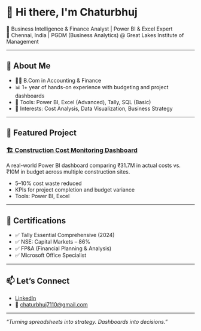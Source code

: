 # 👋 Hi there, I'm Chaturbhuj

🎯 Business Intelligence & Finance Analyst | Power BI & Excel Expert  
📍 Chennai, India | PGDM (Business Analytics) @ Great Lakes Institute of Management  

---

## 💼 About Me

- 👨‍🎓 B.Com in Accounting & Finance  
- 📊 1+ year of hands-on experience with budgeting and project dashboards  
- 🔧 Tools: Power BI, Excel (Advanced), Tally, SQL (Basic)  
- 🧠 Interests: Cost Analysis, Data Visualization, Business Strategy  

---

## 🚀 Featured Project

### [🏗️ Construction Cost Monitoring Dashboard](https://github.com/Chaturbhuj7/construction-dashboard)
A real-world Power BI dashboard comparing ₹31.7M in actual costs vs. ₹10M in budget across multiple construction sites.

- 5–10% cost waste reduced
- KPIs for project completion and budget variance
- Tools: Power BI, Excel

---

## 📜 Certifications

- ✅ Tally Essential Comprehensive (2024)  
- ✅ NSE: Capital Markets – 86%  
- ✅ FP&A (Financial Planning & Analysis)  
- ✅ Microsoft Office Specialist  

---

## 📫 Let’s Connect

- [LinkedIn](https://linkedin.com/in/chatur)  
- 📧 chaturbhuj7110@gmail.com  

---

_“Turning spreadsheets into strategy. Dashboards into decisions.”_
